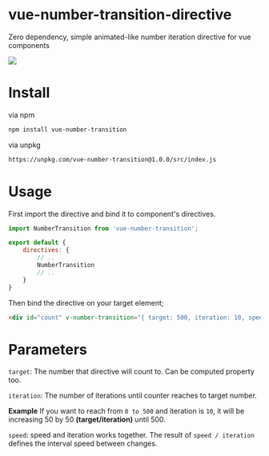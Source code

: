 # vue-number-transition-directive
Zero dependency, simple animated-like number iteration directive for vue components

![](https://im5.ezgif.com/tmp/ezgif-5-1e5dccb691.gif)

# Install
via npm

```bash
npm install vue-number-transition
```

via unpkg

```bash
https://unpkg.com/vue-number-transition@1.0.0/src/index.js
```

# Usage

First import the directive and bind it to component's directives.

```js
import NumberTransition from 'vue-number-transition';

export default {
    directives: {
        // ..
        NumberTransition
        // ..
    }
}
```

Then bind the directive on your target element;

```html
<div id="count" v-number-transition="{ target: 500, iteration: 10, speed: 1000 }">
```

# Parameters

`target`: The number that directive will count to. Can be computed property too.

`iteration`: The number of iterations until counter reaches to target number. 

**Example**
If you want to reach from `0 to 500` and iteration is `10`, it will be increasing 50 by 50 **(target/iteration)** until 500.

`speed`: speed and iteration works together. The result of `speed / iteration` defines the interval speed between changes.